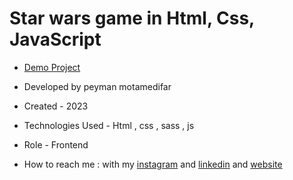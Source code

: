 # Star wars game in Html, Css, JavaScript


- [Demo Project](https://peymanmotamedifar.github.io/Star-wars-game)

- Developed by peyman motamedifar

- Created - 2023

- Technologies Used - Html , css , sass , js


- Role - Frontend

- How to reach me : with my [instagram](https://www.instagram.com/peyman_web) and [linkedin](https://www.linkedin.com/in/peymanmotamedifar) and [website](https://www.peyman-web.ir)
